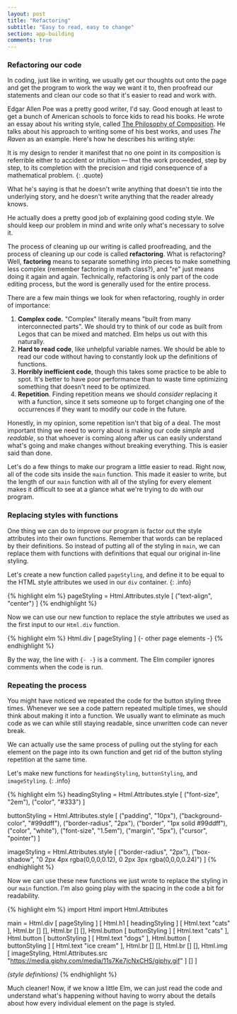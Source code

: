```yaml
---
layout: post
title: "Refactoring"
subtitle: "Easy to read, easy to change"
section: app-building
comments: true
---
```


### Refactoring our code

In coding, just like in writing, we usually get our thoughts out onto the page and get the program to work the way we want it to, then proofread our statements and clean our code so that it's easier to read and work with.

Edgar Allen Poe was a pretty good writer, I'd say. Good enough at least to get a bunch of American schools to force kids to read his books. He wrote an essay about his writing style, called [The Philosophy of Composition](http://www.eapoe.org/works/essays/philcomp.htm). He talks about his approach to writing some of his best works, and uses *The Raven* as an example. Here's how he describes his writing style:

It is my design to render it manifest that no one point in its composition is referrible either to accident or intuition — that the work proceeded, step by step, to its completion with the precision and rigid consequence of a mathematical problem.
{: .quote}

What he's saying is that he doesn't write anything that doesn't tie into the underlying story, and he doesn't write anything that the reader already knows.

He actually does a pretty good job of explaining good coding style. We should keep our problem in mind and write only what's necessary to solve it.

The process of cleaning up our writing is called proofreading, and the process of cleaning up our code is called **refactoring**. What is refactoring? Well, **factoring** means to separate something into pieces to make something less complex (remember factoring in math class?), and "re" just means doing it again and again. Technically, refactoring is only part of the code editing process, but the word is generally used for the entire process.

There are a few main things we look for when refactoring, roughly in order of importance:

  1. **Complex code.** "Complex" literally means "built from many interconnected parts". We should try to think of our code as built from Legos that can be mixed and matched. Elm helps us out with this naturally.
  2. **Hard to read code**, like unhelpful variable names. We should be able to read our code without having to constantly look up the definitions of functions.
  3. **Horribly inefficient code**, though this takes some practice to be able to spot. It's better to have poor performance than to waste time optimizing something that doesn't need to be optimized.
  4. **Repetition**. Finding repetition means we should *consider* replacing it with a function, since it sets someone up to forget changing one of the occurrences if they want to modify our code in the future.

<!-- {: .quote-text .blue} -->

Honestly, in my opinion, some repetition isn't that big of a deal. The most important thing we need to worry about is making our code *simple* and *readable*, so that whoever is coming along after us can easily understand what's going and make changes without breaking everything. This is easier said than done.

Let's do a few things to make our program a little easier to read. Right now, all of the code sits inside the `main` function. This made it easier to write, but the length of our `main` function with all of the styling for every element makes it difficult to see at a glance what we're trying to do with our program.

### Replacing styles with functions

One thing we can do to improve our program is factor out the style attributes into their own functions. Remember that words can be replaced by their definitions. So instead of putting all of the styling in `main`, we can replace them with functions with definitions that equal our original in-line styling.

Let's create a new function called `pageStyling`, and define it to be equal to the HTML style attributes we used in our `div` container.
{: .info}

{% highlight elm %}
pageStyling = Html.Attributes.style [ ("text-align", "center") ]
{% endhighlight %}

Now we can use our new function to replace the style attributes we used as the first input to our `Html.div` function.

{% highlight elm %}
Html.div
  [ pageStyling ]
  {- other page elements -}
{% endhighlight %}

By the way, the line with `{- -}` is a comment. The Elm compiler ignores comments when the code is run.

### Repeating the process

You might have noticed we repeated the code for the button styling three times. Whenever we see a code pattern repeated multiple times, we should think about making it into a function. We usually want to eliminate as much code as we can while still staying readable, since unwritten code can never break.

We can actually use the same process of pulling out the styling for each element on the page into its own function and get rid of the button styling repetition at the same time.

Let's make new functions for `headingStyling`, `buttonStyling`, and `imageStyling`.
{: .info}

{% highlight elm %}
headingStyling =
  Html.Attributes.style
    [
      ("font-size", "2em"), ("color", "#333")
    ]

buttonStyling =
  Html.Attributes.style
    [
      ("padding", "10px"),
      ("background-color", "#99ddff"),
      ("border-radius", "2px"),
      ("border", "1px solid #99ddff"),
      ("color", "white"),
      ("font-size", "1.5em"),
      ("margin", "5px"),
      ("cursor", "pointer")
    ]

imageStyling =
  Html.Attributes.style
    [
      ("border-radius", "2px"),
      ("box-shadow", "0 2px 4px rgba(0,0,0,0.12), 0 2px 3px rgba(0,0,0,0.24)")
    ]
{% endhighlight %}

<!-- searchboxStyling =
  Html.Attributes.style
    [
      ("padding-top", "16px"),
      ("padding-bottom", "6px"),
      ("width", "188px"),
      ("outline", "none"),
      ("color", "#000"),
      ("font-size", "16px"),
      ("font-weight", "400"),
      ("border", "none"),
      ("border-bottom", "2px solid #99ddff")
    ] -->

Now we can use these new functions we just wrote to replace the styling in our `main` function. I'm also going play with the spacing in the code a bit for readability.

{% highlight elm %}
import Html
import Html.Attributes

main = Html.div
  [ pageStyling ]
  [
    Html.h1 [ headingStyling ] [ Html.text "cats" ],
    Html.br [] [],
    Html.br [] [],
    Html.button [ buttonStyling ] [ Html.text "cats" ],
    Html.button [ buttonStyling ] [ Html.text "dogs" ],
    Html.button [ buttonStyling ] [ Html.text "ice cream" ],
    Html.br [] [],
    Html.br [] [],
    Html.img [ imageStyling, Html.Attributes.src "https://media.giphy.com/media/11s7Ke7jcNxCHS/giphy.gif" ] []
  ]

*(style definitions)*
{% endhighlight %}

Much cleaner! Now, if we know a little Elm, we can just read the code and understand what's happening without having to worry about the details about how every individual element on the page is styled.
